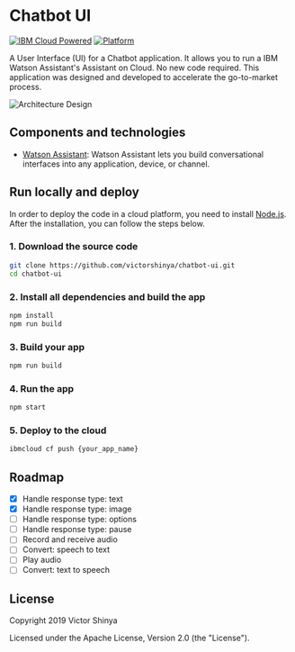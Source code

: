 # Chatbot UI

[![IBM Cloud Powered](https://img.shields.io/badge/IBM%20Cloud-powered-blue.svg)](https://cloud.ibm.com)
[![Platform](https://img.shields.io/badge/platform-nodejs-lightgrey.svg?style=flat)](https://developer.ibm.com/node/)

A User Interface (UI) for a Chatbot application. It allows you to run a IBM Watson Assistant's Assistant on Cloud. No new code required. This application was designed and developed to accelerate the go-to-market process.

![Architecture Design](doc/source/images/architecture.jpeg)

## Components and technologies

* [Watson Assistant](https://cloud.ibm.com/catalog/services/watson-assistant): Watson Assistant lets you build conversational interfaces into any application, device, or channel.

## Run locally and deploy

In order to deploy the code in a cloud platform, you need to install [Node.js](https://nodejs.org/). After the installation, you can follow the steps below.

### 1. Download the source code

```sh
git clone https://github.com/victorshinya/chatbot-ui.git
cd chatbot-ui
```

### 2. Install all dependencies and build the app

```sh
npm install
npm run build
```

### 3. Build your app

```sh
npm run build
```

### 4. Run the app

```sh
npm start
```

### 5. Deploy to the cloud

```sh
ibmcloud cf push {your_app_name}
```

## Roadmap

* [x] Handle response type: text
* [x] Handle response type: image
* [ ] Handle response type: options
* [ ] Handle response type: pause
* [ ] Record and receive audio
* [ ] Convert: speech to text
* [ ] Play audio
* [ ] Convert: text to speech

## License

Copyright 2019 Victor Shinya

Licensed under the Apache License, Version 2.0 (the "License").
